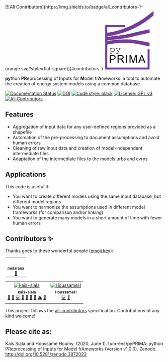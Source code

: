 <div align="left">
<!-- ALL-CONTRIBUTORS-BADGE:START - Do not remove or modify this section -->
[![All Contributors](https://img.shields.io/badge/all_contributors-1-orange.svg?style=flat-square)](#contributors-)
<!-- ALL-CONTRIBUTORS-BADGE:END -->
<img src="doc\img\pyPRIMA_logo.png" alt="pyPRIMA_logo" width="160px">
</div>

**py**thon **PR**eprocessing of **I**nputs for **M**odel fr**A**meworks: a tool to automate the creation of energy system models using a common database

[![Documentation Status](https://readthedocs.org/projects/pyprima/badge/?version=latest)](http://pyprima.readthedocs.io/en/latest/?badge=latest)
[![DOI](https://zenodo.org/badge/186612855.svg)](https://zenodo.org/badge/latestdoi/186612855)
[![Code style: black](https://img.shields.io/badge/code%20style-black-000000.svg)](https://github.com/psf/black)
[![License: GPL v3](https://img.shields.io/badge/License-GPLv3-blue.svg)](https://www.gnu.org/licenses/gpl-3.0)
[![All Contributors](https://img.shields.io/badge/all_contributors-3-orange.svg?style=flat-square)](#contributors)

## Features
* Aggregation of input data for any user-defined regions provided as a shapefile
* Automation of the pre-processing to document assumptions and avoid human errors
* Cleaning of raw input data and creation of model-independent intermediate files
* Adaptation of the intermediate files to the models urbs and evrys

## Applications
This code is useful if:

* You want to create different models using the same input database, but different model regions
* You want to harmonize the assumptions used in different model frameworks (for comparison and/or linking)
* You want to generate many models in a short amount of time with fewer human errors

## Contributors ✨

Thanks goes to these wonderful people ([emoji key](https://allcontributors.org/docs/en/emoji-key)):
<!-- ALL-CONTRIBUTORS-LIST:START - Do not remove or modify this section -->
<!-- prettier-ignore-start -->
<!-- markdownlint-disable -->
<table>
  <tr>
    <td align="center"><a href="https://github.com/molarana"><img src="https://avatars.githubusercontent.com/u/19924540?v=4?s=100" width="100px;" alt=""/><br /><sub><b>molarana</b></sub></a><br /><a href="#design-molarana" title="Design">🎨</a></td>
  </tr>
</table>

<!-- markdownlint-restore -->
<!-- prettier-ignore-end -->

<!-- ALL-CONTRIBUTORS-LIST:END -->

<!-- ALL-CONTRIBUTORS-LIST:START - Do not remove or modify this section -->
<!-- prettier-ignore -->
<table>
  <tr>
    <td align="center"><a href="https://github.com/kais-siala"><img src="https://avatars2.githubusercontent.com/u/21306297?v=4" width="100px;" alt="kais-siala"/><br /><sub><b>kais-siala</b></sub></a><br /><a href="#question-kais-siala" title="Answering Questions">💬</a> <a href="https://github.com/tum-ens/renewable-timeseries/issues?q=author%3Akais-siala" title="Bug reports">🐛</a> <a href="https://github.com/tum-ens/renewable-timeseries/commits?author=kais-siala" title="Code">💻</a> <a href="https://github.com/tum-ens/renewable-timeseries/commits?author=kais-siala" title="Documentation">📖</a> <a href="#ideas-kais-siala" title="Ideas, Planning, & Feedback">🤔</a> <a href="#maintenance-kais-siala" title="Maintenance">🚧</a> <a href="#review-kais-siala" title="Reviewed Pull Requests">👀</a> <a href="https://github.com/tum-ens/renewable-timeseries/commits?author=kais-siala" title="Tests">⚠️</a> <a href="#talk-kais-siala" title="Talks">📢</a></td>
    <td align="center"><a href="https://github.com/HoussameH"><img src="https://avatars2.githubusercontent.com/u/48953960?v=4" width="100px;" alt="HoussameH"/><br /><sub><b>HoussameH</b></sub></a><br /> <a href="https://github.com/tum-ens/renewable-timeseries/commits?author=HoussameH" title="Code">💻</a> <a href="https://github.com/tum-ens/renewable-timeseries/commits?author=HoussameH" title="Documentation">📖</a></td>
  </tr>
</table>

<!-- ALL-CONTRIBUTORS-LIST:END -->

This project follows the [all-contributors](https://github.com/all-contributors/all-contributors) specification. Contributions of any kind welcome!

## Please cite as:
Kais Siala and Houssame Houmy. (2020, June 1). tum-ens/pyPRIMA: python PReprocessing of Inputs for Model frAmeworks (Version v1.0.0). Zenodo. http://doi.org/10.5281/zenodo.3872023
